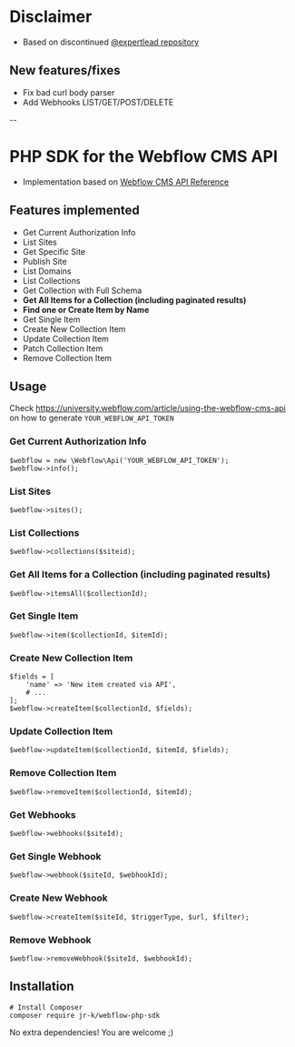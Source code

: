 # Disclaimer
- Based on discontinued [@expertlead repository](https://github.com/expertlead/webflow-php-sdk)

## New features/fixes
- Fix bad curl body parser
- Add Webhooks LIST/GET/POST/DELETE


--


# PHP SDK for the Webflow CMS API
- Implementation based on [Webflow CMS API Reference](https://developers.webflow.com/#cms-api-reference)

## Features implemented
- Get Current Authorization Info
- List Sites
- Get Specific Site
- Publish Site
- List Domains
- List Collections
- Get Collection with Full Schema
- **Get All Items for a Collection (including paginated results)**
- **Find one or Create Item by Name**
- Get Single Item
- Create New Collection Item
- Update Collection Item
- Patch Collection Item
- Remove Collection Item

## Usage

Check https://university.webflow.com/article/using-the-webflow-cms-api on how to generate `YOUR_WEBFLOW_API_TOKEN`

### Get Current Authorization Info
```
$webflow = new \Webflow\Api('YOUR_WEBFLOW_API_TOKEN');
$webflow->info();
```

### List Sites
```
$webflow->sites();
```

### List Collections
```
$webflow->collections($siteid);
```

### Get All Items for a Collection (including paginated results)
```
$webflow->itemsAll($collectionId);
```

### Get Single Item
```
$webflow->item($collectionId, $itemId);
```

### Create New Collection Item
```
$fields = [
    'name' => 'New item created via API',
    # ...
];
$webflow->createItem($collectionId, $fields);
```

### Update Collection Item
```
$webflow->updateItem($collectionId, $itemId, $fields);
```

### Remove Collection Item
```
$webflow->removeItem($collectionId, $itemId);
```

### Get Webhooks
```
$webflow->webhooks($siteId);
```

### Get Single Webhook
```
$webflow->webhook($siteId, $webhookId);
```

### Create New Webhook
```
$webflow->createItem($siteId, $triggerType, $url, $filter);
```

### Remove Webhook
```
$webflow->removeWebhook($siteId, $webhookId);
```


## Installation

```
# Install Composer
composer require jr-k/webflow-php-sdk
```
No extra dependencies! You are welcome ;)
